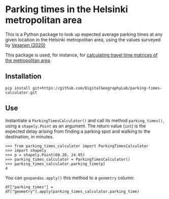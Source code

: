 # Parking times in the Helsinki metropolitan area

This is a Python package to look up expected average parking times at any given
location in the Helsinki metropolitan area, using the values surveyed by
[Vesanen (2020)](http://hdl.handle.net/10138/320835)

This package is used, for instance, for [calculating travel time matrices of the
metropolitan
area](https://github.com/DigitalGeographyLab/Helsinki-Travel-Time-Matrices).


## Installation

```
pip install git+https://github.com/DigitalGeographyLab/parking-times-calculator.git
```

## Use

Instantiate a `ParkingTimesCalculator()` and call its method `parking_times()`,
using a `shapely.Point` as an argument. The return value (`int`) is the expected
delay arising from finding a parking spot and walking to the destination, in
minutes.

```
>>> from parking_times_calculator import ParkingTimesCalculator
>>> import shapely
>>> p = shapely.Point(60.20, 24.95)
>>> parking_times_calculator = ParkingTimesCalculator()
>>> parking_times_calculator.parking_time(p)
4
```

You can `geopandas.apply()` this method to a `geometry` column:

```
df["parking_times"] = df["geometry"].apply(parking_times_calculator.parking_time)
```
